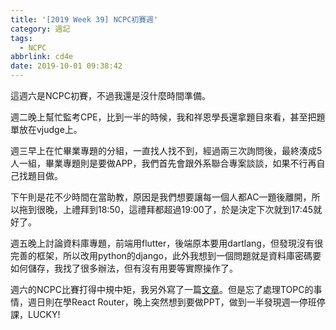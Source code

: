 ```yaml
---
title: '[2019 Week 39] NCPC初賽週'
category: 週記
tags:
  - NCPC
abbrlink: cd4e
date: 2019-10-01 09:38:42
---
```

這週六是NCPC初賽，不過我還是沒什麼時間準備。

週二晚上幫忙監考CPE，比到一半的時候，我和祥恩學長還拿題目來看，甚至把題單放在vjudge上。

週三早上在忙畢業專題的分組，一直找人找不到，經過兩三次詢問後，最終湊成5人一組，畢業專題則是要做APP，我們首先會跟外系聯合專案談談，如果不行再自己找題目做。

下午則是花不少時間在當助教，原因是我們想要讓每一個人都AC一題後離開，所以拖到很晚，上禮拜到18:50，這禮拜都超過19:00了，於是決定下次就到17:45就好了。

週五晚上討論資料庫專題，前端用flutter，後端原本要用dartlang，但發現沒有很完善的框架，所以改用python的django，此外我想到一個問題就是資料庫密碼要如何儲存，我找了很多辦法，但有沒有用要等實際操作了。

週六的NCPC比賽打得中規中矩，我另外寫了一篇[文章](../d03f/)。但是忘了處理TOPC的事情，週日則在學React Router，晚上突然想到要做PPT，做到一半發現週一停班停課，LUCKY!